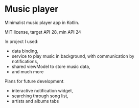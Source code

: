 # Music player
Minimalist music player app in Kotlin.

MIT license, target API 28, min API 24

In project I used:
* data binding, 
* service to play music in background, with communication by notifications,
* shared viewModel to store music data,
* and much more

Plans for future development:
* interactive notification widget, 
* searching through song list,
* artists and albums tabs
